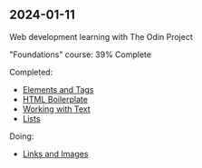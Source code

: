 ## 2024-01-11

Web development learning with The Odin Project

"Foundations" course: 39% Complete

Completed:
- [Elements and Tags](https://www.theodinproject.com/lessons/foundations-elements-and-tags)
- [HTML Boilerplate](https://www.theodinproject.com/lessons/foundations-html-boilerplate)
- [Working with Text](https://www.theodinproject.com/lessons/foundations-working-with-text#nested-relationship)
- [Lists](https://www.theodinproject.com/lessons/foundations-lists)

Doing:
- [Links and Images](https://www.theodinproject.com/lessons/foundations-lists)